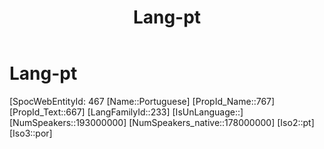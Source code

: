 ﻿---
title: "Lang-pt"
type: Lang
aliases:
- Portuguese
tags: 
- Lang/pt
---

# Lang-pt

[SpocWebEntityId: 467
[Name::Portuguese]
[PropId_Name::767]
[PropId_Text::667]
[LangFamilyId::233]
[IsUnLanguage::]
[NumSpeakers::193000000]
[NumSpeakers_native::178000000]
[Iso2::pt]
[Iso3::por]

